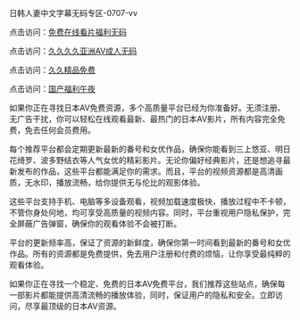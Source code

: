 
日韩人妻中文字幕无码专区-0707-vv


点击访问：<a href="https://gsd-agv.pages.dev/">免费在线看片福利无码</a>

点击访问：<a href="https://rtj-3zo.pages.dev/">久久久久亚洲AV成人无码</a>

点击访问：<a href="https://gda-c7m.pages.dev/">久久精品免费</a>

点击访问：<a href="https://tfda.pages.dev/">国产福利午夜</a>

如果你正在寻找日本AV免费资源，多个高质量平台已经为你准备好。无须注册、无广告干扰，你可以轻松在线观看最新、最热门的日本AV影片，所有内容完全免费，免去任何会员费用。

每个推荐平台都会定期更新最新的番号和女优作品，确保你能看到三上悠亚、明日花绮罗、波多野结衣等人气女优的精彩影片。无论你偏好经典影片，还是想追寻最新发布的作品，这些平台都能满足你的需求。而且，平台的视频资源都是高清画质，无水印，播放流畅，给你提供无与伦比的观影体验。

这些平台支持手机、电脑等多设备观看，视频加载速度极快，播放过程中不卡顿，不管你身处何地，均可享受高质量的视频内容。同时，平台重视用户隐私保护，完全屏蔽广告弹窗，确保你的观看体验不会被打断。

平台的更新频率高，保证了资源的新鲜度，确保你第一时间看到最新的番号和女优作品。所有的资源都是免费提供，免去用户注册和付费的烦恼，让你享受最纯粹的观看体验。

如果你正在寻找一个稳定、免费的日本AV免费平台，我们推荐这些站点，确保每一部影片都能提供高清流畅的播放体验，同时，保证用户的隐私和安全。立即访问，尽享最顶级的日本AV资源。




<span style="display:none;">[Canonical link](https://github.com/vv20250707/vv13 ）</span>
